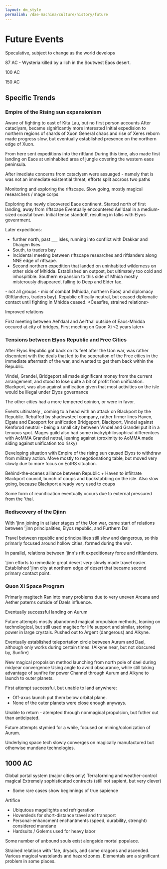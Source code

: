 ```yaml
---
layout: dm_style
permalink: /dae-machina/culture/history/future
---
```


# Future Events

Speculative, subject to change as the world develops




87 AC - Wysteria killed by a lich in the Soutwest Eaos desert.

100 AC

150 AC

## Specific Trends

### Empire of the Rising sun expansionism

Aware of fighting to east of Kita Lau, but no first person accounts
After cataclysm, became significantly more interested
Initial expedision to northern regions of shards of Xuon
General chaos and rise of Xeres reborn made progress slow, but eventually established presence on the northern edge of Xuon.

From here sent expeditions into the riftland
During this time, also made first landing on Eaos at uninhabited area of jungle covering the western eaos peninsula.

After imediate concerns from cataclysm were assuaged - namely that is was not an immediate existential threat, efforts split accross two paths

Monitoring and exploring the riftscape. Slow going, mostly magical researchers / mage corps

Exploring the newly discovered Eaos continent.
Started north of first landing, away from riftscape
Eventually encountered Ael'daal in a medium-sized coastal town.
Initial tense standoff, resulting in talks with Elyos govenrment.

Later expeditions:
 - further north, past ___ isles, running into conflict with Drakkar and Dhaigen Ilses
 - South, to traders bay
 - Incidental meeting between riftscape researches and riftlanders along NNE edge of riftsape.
 - Second northern expedition that landed on uninhabited wilderness on other side of Mhidda. Established an outpost, but ultimately too cold and inhospitible. Southern expansion to this side of Mhida mostly misterously disapeared, falling to Deep and Elder fae. 

<Skirmishes> - not all groups - mix of combat (Mhidda, northern Eaos) and diplomacy (Riftlanders, traders bay). Republic offically neutral, but ceased diplomatic contact until fighting in Mhidda ceased.
<Ceasfire, strained relations>

Improved relations

First meeting between Ael'daal and Ael'thal outside of Eaos-Mhidda occured at city of bridges, <Date>
First meeting on Quon Xi <2 years later>

 
### Tensions between Elyos Republic and Free Cities

After Elyos Republic got back on its feet after the Uon war, was rather discontent with the deals that led to the seperation of the Free cities in the immediate aftermath of the war, 
and wanted to get them back within the Republic.

Vindel, Grandel, Bridgeport all made significant money from the current arrangement, and stood to lose quite a bit of profit from unification.
Blackport, was also against unification given that most activities on the isle would be illegal under Elyos governance

The other cities had a more tempered opinion, or were in favor.

Events ultimately , coming to a head with an attack on Blackport by the Republic.
Rebuffed by shadowsteel company, rather firmer lines
Haven, Elgate and Eaosport for unification
Bridgeport, Blackport, Vindel against
Kenforod neutral - being a small city between Vindel and Grandel put it in a tenuous spot. Mages guild also had some rivalry/philosophical differentces with AoMMA
Grandel netral, leaning against (proximity to AoMMA made siding against unification too risky)

Developing situation with Empire of the rising sun caused Elyos to withdraw from military action.
Move mostly to negotionationg table, but moved very slowly due to more focus on EotRS situation.

Behind-the-scenes alliance between Republic + Haven to infiltrate Blackport council, bunch of coups and backstabbing on the isle.
Also slow going, because Blackport already very used to coups

Some form of reunification eventually occurs due to external pressured from the 'thal.

### Rediscovery of the Djinn

With 'jinn joining in at later stages of the Uon war, came start of relations between 'jinn principalities, Elyos republic, and Furthern Dal

Travel between republic and principalities still slow and dangerous, so this primarly focused around hollow cities, formed during the war.

In parallel, relations between 'jinn's rift expeditionary force and riftlanders.

'jinn efforts to remediate great desert _very_ slowly made travel easier.
Established 'jinn city at northern edge of desert that became second primary contact point.



### Quon Xi Space Program

Primarly magitech
Ran into many problems due to very uneven Arcana and Aether paterns outside of Daels influence.

Eventually successful landing on Aurum

Future attempts mostly abandoned magical propulsion methods, leaning on technological, but still used magitec for life support and similar, storing power in large crystals.
Pushed out to Argent (dangerous) and Alkyne.

Eventually established teleportation circle between Aurum and Dael, although only works during certain times. (Alkyne near, but not obscured by, Sunfire)

New  magical propolsion method
launching from north pole of dael during midyear convergence
Using angle to avoid obscurance, while still taking advantage of sunfire for power
Channel through Aurum and Alkyne to launch to outer planets.

First attempt successful, but unable to land anywhere:
 - Off-axus launch put them below orbital plane.
 - None of the outer planets were close enough anyways.
 
Unable to return - atempted through nonmagical propulsion, but futher out than anticipated.

Future attempts stymied for a while, focused on mining/colonization of Aurum.

Underlying space tech slowly converges on magically manufactured but otherwise mundane technologies.




## 1000 AC

Global portal system (major cities only)
Terraforming and weather-control magical
Extremely sophisticated contructs (still not sapient, but very clever)
 - Some rare cases show beginnings of true sapience
 

Artifice
 - Ubiqutous magelitghts and refrigeration
 - Hoversleds for short-distance travel and transport
 - Personal-enhancment enchantments (speed, durability, strenght) considered mundane
 - Hardsuits / Golems used for heavy labor

Some number of unbound souls exist alongside mortal populace.

Strained relatiosn with 'fae, dryads, and some dragons and ascended.
Various magical wastelands and hazard zones.
Elementals are a significant problem in some places.